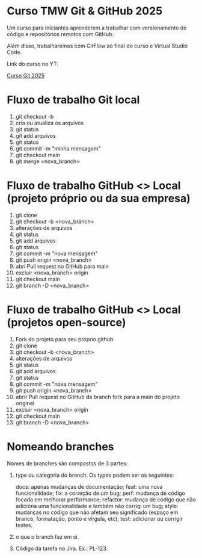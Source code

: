 # Curso TMW Git & GitHub 2025

Um curso para iniciantes aprenderem a trabalhar com versionamento de código e repositórios remotos com GitHub.

Além disso, trabalharemos com GitFlow ao final do curso e Virtual Studio Code.

Link do curso no YT:

[Curso Git 2025](https://youtube.com/@teomewhy)

# Fluxo de trabalho Git local

1. git checkout -b
2. cria ou atualiza os arquivos
3. git status
4. git add arquivos
5. git status
6. git commit -m "minha mensagem"
7. git checkout main
8. git merge <nova_branch>

# Fluxo de trabalho GitHub <> Local (projeto próprio ou da sua empresa)

1. git clone
2. git checkout -b <nova_branch>
3. alterações de arquivos
4. git status
5. git add arquivos
6. git status
7. git commit -m "nova mensagem"
8. git push origin <nova_branch>
9. abri Pull request no GitHub para main
10. excluir <nova_branch> origin
11. git checkout main
12. git branch -D <nova_branch>

# Fluxo de trabalho GitHub <> Local (projetos open-source)

1. Fork do projeto para seu próprio github
2. git clone
3. git checkout -b <nova_branch>
4. alterações de arquivos
5. git status
6. git add arquivos
7. git status
8. git commit -m "nova mensagem"
9. git push origin <nova_branch>
10. abrir Pull request no GitHub da branch fork para a main do projeto original
11. excluir <nova_branch> origin
12. git checkout main
13. git branch -D <nova_branch>

# Nomeando branches

Nomes de branches são compostos de 3 partes:

1. type ou categoria do branch. Os types podem ser os seguintes:

	docs: apenas mudanças de documentação;
	feat: uma nova funcionalidade;
	fix: a correção de um bug;
	perf: mudança de código focada em melhorar performance;
	refactor: mudança de código que não adiciona uma funcionalidade e também não corrigi um bug;
	style: mudanças no código que não afetam seu significado (espaço em branco, formatação, ponto e vírgula, etc);
	test: adicionar ou corrigir testes.

2. o que o branch faz em si.

3. Código da tarefa no Jira. Ex.: PL-123.
